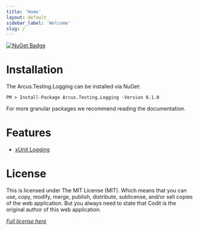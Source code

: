 ```yaml
---
title: 'Home'
layout: default
sidebar_label: 'Welcome'
slug: /
---
```


[![NuGet Badge](https://buildstats.info/nuget/Arcus.Testing.Logging?packageVersion=0.1.0)](https://www.nuget.org/packages/Arcus.Testing.Logging/0.1.0)

# Installation

The Arcus.Testing.Logging can be installed via NuGet:

```shell
PM > Install-Package Arcus.Testing.Logging -Version 0.1.0
```

For more granular packages we recommend reading the documentation.

# Features

- [xUnit Logging](features/logging)

# License

This is licensed under The MIT License (MIT). Which means that you can use, copy, modify, merge, publish, distribute, sublicense, and/or sell copies of the web application. But you always need to state that Codit is the original author of this web application.

_[Full license here](https://github.com/arcus-azure/arcus.testing/blob/master/LICENSE)_
